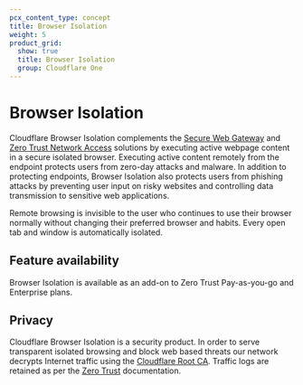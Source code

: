 ```yaml
---
pcx_content_type: concept
title: Browser Isolation
weight: 5
product_grid:
  show: true
  title: Browser Isolation
  group: Cloudflare One
---
```


# Browser Isolation

Cloudflare Browser Isolation complements the [Secure Web Gateway](/cloudflare-one/policies/filtering/) and [Zero Trust Network Access](/cloudflare-one/connections/connect-apps/) solutions by executing active webpage content in a secure isolated browser. Executing active content remotely from the endpoint protects users from zero-day attacks and malware. In addition to protecting endpoints, Browser Isolation also protects users from phishing attacks by preventing user input on risky websites and controlling data transmission to sensitive web applications.

Remote browsing is invisible to the user who continues to use their browser normally without changing their preferred browser and habits. Every open tab and window is automatically isolated.

## Feature availability

Browser Isolation is available as an add-on to Zero Trust Pay-as-you-go and Enterprise plans.

## Privacy

Cloudflare Browser Isolation is a security product. In order to serve transparent isolated browsing and block web based threats our network decrypts Internet traffic using the [Cloudflare Root CA](/cloudflare-one/connections/connect-devices/warp/user-side-certificates/). Traffic logs are retained as per the [Zero Trust](/cloudflare-one/analytics/) documentation.

